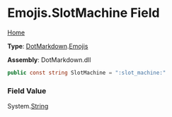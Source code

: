 # Emojis\.SlotMachine Field

[Home](../../../README.md)

**Type**: [DotMarkdown](../../README.md)\.[Emojis](../README.md)

**Assembly**: DotMarkdown\.dll

```csharp
public const string SlotMachine = ":slot_machine:"
```

### Field Value

System\.[String](https://docs.microsoft.com/en-us/dotnet/api/system.string)